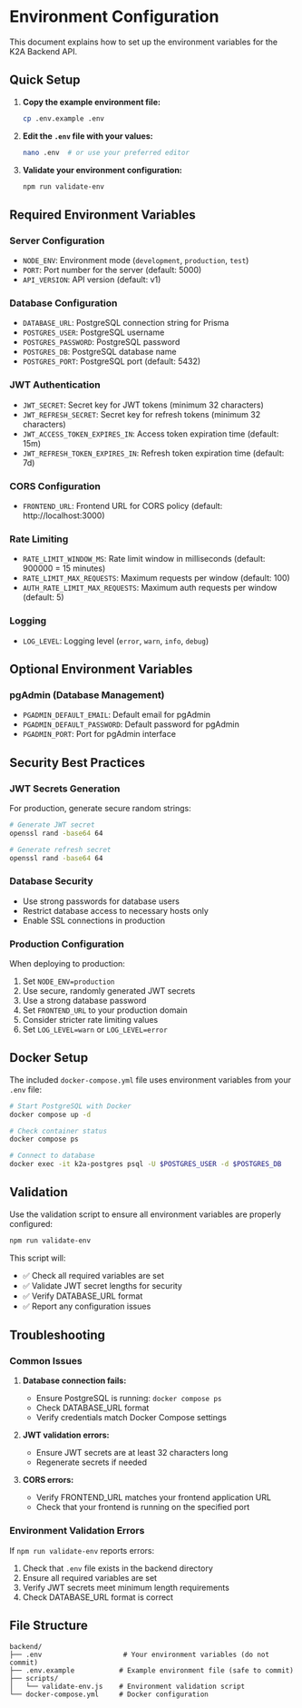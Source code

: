 # Environment Configuration

This document explains how to set up the environment variables for the K2A Backend API.

## Quick Setup

1. **Copy the example environment file:**
   ```bash
   cp .env.example .env
   ```

2. **Edit the `.env` file with your values:**
   ```bash
   nano .env  # or use your preferred editor
   ```

3. **Validate your environment configuration:**
   ```bash
   npm run validate-env
   ```

## Required Environment Variables

### Server Configuration
- `NODE_ENV`: Environment mode (`development`, `production`, `test`)
- `PORT`: Port number for the server (default: 5000)
- `API_VERSION`: API version (default: v1)

### Database Configuration
- `DATABASE_URL`: PostgreSQL connection string for Prisma
- `POSTGRES_USER`: PostgreSQL username
- `POSTGRES_PASSWORD`: PostgreSQL password
- `POSTGRES_DB`: PostgreSQL database name
- `POSTGRES_PORT`: PostgreSQL port (default: 5432)

### JWT Authentication
- `JWT_SECRET`: Secret key for JWT tokens (minimum 32 characters)
- `JWT_REFRESH_SECRET`: Secret key for refresh tokens (minimum 32 characters)
- `JWT_ACCESS_TOKEN_EXPIRES_IN`: Access token expiration time (default: 15m)
- `JWT_REFRESH_TOKEN_EXPIRES_IN`: Refresh token expiration time (default: 7d)

### CORS Configuration
- `FRONTEND_URL`: Frontend URL for CORS policy (default: http://localhost:3000)

### Rate Limiting
- `RATE_LIMIT_WINDOW_MS`: Rate limit window in milliseconds (default: 900000 = 15 minutes)
- `RATE_LIMIT_MAX_REQUESTS`: Maximum requests per window (default: 100)
- `AUTH_RATE_LIMIT_MAX_REQUESTS`: Maximum auth requests per window (default: 5)

### Logging
- `LOG_LEVEL`: Logging level (`error`, `warn`, `info`, `debug`)

## Optional Environment Variables

### pgAdmin (Database Management)
- `PGADMIN_DEFAULT_EMAIL`: Default email for pgAdmin
- `PGADMIN_DEFAULT_PASSWORD`: Default password for pgAdmin
- `PGADMIN_PORT`: Port for pgAdmin interface

## Security Best Practices

### JWT Secrets Generation
For production, generate secure random strings:
```bash
# Generate JWT secret
openssl rand -base64 64

# Generate refresh secret  
openssl rand -base64 64
```

### Database Security
- Use strong passwords for database users
- Restrict database access to necessary hosts only
- Enable SSL connections in production

### Production Configuration
When deploying to production:

1. Set `NODE_ENV=production`
2. Use secure, randomly generated JWT secrets
3. Use a strong database password
4. Set `FRONTEND_URL` to your production domain
5. Consider stricter rate limiting values
6. Set `LOG_LEVEL=warn` or `LOG_LEVEL=error`

## Docker Setup

The included `docker-compose.yml` file uses environment variables from your `.env` file:

```bash
# Start PostgreSQL with Docker
docker compose up -d

# Check container status
docker compose ps

# Connect to database
docker exec -it k2a-postgres psql -U $POSTGRES_USER -d $POSTGRES_DB
```

## Validation

Use the validation script to ensure all environment variables are properly configured:

```bash
npm run validate-env
```

This script will:
- ✅ Check all required variables are set
- ✅ Validate JWT secret lengths for security
- ✅ Verify DATABASE_URL format
- ✅ Report any configuration issues

## Troubleshooting

### Common Issues

1. **Database connection fails:**
   - Ensure PostgreSQL is running: `docker compose ps`
   - Check DATABASE_URL format
   - Verify credentials match Docker Compose settings

2. **JWT validation errors:**
   - Ensure JWT secrets are at least 32 characters long
   - Regenerate secrets if needed

3. **CORS errors:**
   - Verify FRONTEND_URL matches your frontend application URL
   - Check that your frontend is running on the specified port

### Environment Validation Errors
If `npm run validate-env` reports errors:
1. Check that `.env` file exists in the backend directory
2. Ensure all required variables are set
3. Verify JWT secrets meet minimum length requirements
4. Check DATABASE_URL format is correct

## File Structure
```
backend/
├── .env                    # Your environment variables (do not commit)
├── .env.example           # Example environment file (safe to commit)
├── scripts/
│   └── validate-env.js    # Environment validation script
└── docker-compose.yml     # Docker configuration
```

